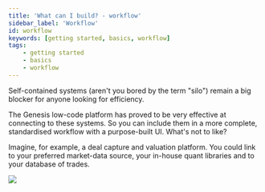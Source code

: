 ```yaml
---
title: 'What can I build? - workflow'
sidebar_label: 'Workflow'
id: workflow
keywords: [getting started, basics, workflow]
tags:
    - getting started
    - basics
    - workflow
---
```


Self-contained systems (aren't you bored by the term "silo") remain a big blocker for anyone looking for efficiency.

The Genesis low-code platform has proved to be very effective at connecting to these systems. So you can include them in a more complete, standardised workflow with a purpose-built UI. What's not to like?

Imagine, for example, a deal capture and valuation platform. You could link to your preferred market-data source, your in-house quant libraries and to your database of trades.


![](/img/workflow.png)
